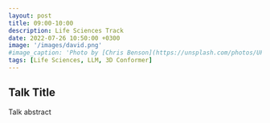 ```yaml
---
layout: post
title: 09:00-10:00
description: Life Sciences Track
date: 2022-07-26 10:50:00 +0300
image: '/images/david.png'
#image_caption: 'Photo by [Chris Benson](https://unsplash.com/photos/UFen67VW5rU) on [Unsplash](https://unsplash.com/)'
tags: [Life Sciences, LLM, 3D Conformer]
---
```


## Talk Title
Talk abstract
